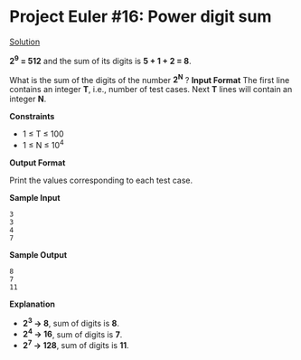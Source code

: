 # Project Euler #16: Power digit sum

[Solution]()

**2<sup>9</sup> = 512** and the sum of its digits is **5 + 1 + 2 = 8**.

What is the sum of the digits of the number **2<sup>N</sup>** ?
**Input Format**
The first line contains an integer **T**, i.e., number of test cases.
Next **T**  lines will contain an integer **N**.

**Constraints**
- 1 &le; T &le; 100
- 1 &le; N &le; 10<sup>4</sup>

**Output Format**

Print the values corresponding to each test case.

**Sample Input**
```
3
3
4
7
```

**Sample Output**
```
8
7
11
```

**Explanation**
  
* **2<sup>3</sup> &rarr; 8**, sum of digits is **8**.
* **2<sup>4</sup> &rarr; 16**, sum of digits is **7**.
* **2<sup>7</sup> &rarr; 128**, sum of digits is **11**.
